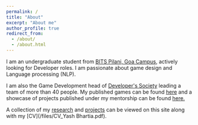 ```yaml
---
permalink: /
title: "About"
excerpt: "About me"
author_profile: true
redirect_from: 
  - /about/
  - /about.html
---
```

I am an undergraduate student from [BITS Pilani, Goa Campus](https://www.bits-pilani.ac.in/goa/), actively looking for Developer roles. I am passionate about game design and Language processing (NLP).

I am also the Game Development head of [Developer's Society](https://devsoc.club/) leading a team of more than 40 people. My published games can be found [here](https://dicefinity.itch.io/) and a showcase of projects published under my mentorship can be found [here.](https://www.instagram.com/p/CUXuZHnLv4D/?utm_source=ig_web_button_share_sheetdevsoc.itch.io)

A collection of my [research](/publications/) and [projects](/projects/) can be viewed on this site along with my [CV](/files/CV_Yash Bhartia.pdf).
